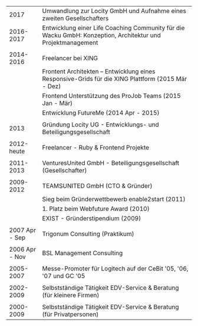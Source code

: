 |   |   |
|---|---|
|2017|Umwandlung zur Locity GmbH und Aufnahme eines zweiten Gesellschafters|
|2016-2017|Entwicklung einer Life Coaching Community für die Wacku GmbH: Konzeption, Architektur und Projektmanagement|
|   |   |
|2014-2016|Freelancer bei XING|
||Frontent Architekten – Entwicklung eines Responsive-Grids für die XING Plattform (2015 Mär - Dez)|
||Frontend Unterstützung des ProJob Teams (2015 Jan - Mär)|
||Entwicklung FutureMe (2014 Apr - 2015)|
|   |   |
|2013|Gründung Locity UG - Entwicklungs- und Beteiligungsgesellschaft|
|   |   |
|2012-heute|Freelancer - Ruby  & Frontend Projekte|
|   |   |
|2011-2013|VenturesUnited GmbH - Beteiligungsgesellschaft (Gesellschafter)|
|   |   |
|2009-2012|TEAMSUNITED GmbH (CTO & Gründer)|
|   |Sieg beim Gründerwettbewerb enable2start (2011)|
|   |1. Platz beim Webfuture Award (2010)|
|   |EXIST - Gründerstipendium (2009)|
|   |   |
|2007 Apr - Sep|Trigonum Consulting (Praktikum)|
|   |   |
|2006 Apr - Nov|BSL Management Consulting|
|   |   |
|2005-2007|Messe-Promoter für Logitech auf der CeBit '05, '06, '07 und GC '05|
|   |   |
|2002-2009|Selbstständige Tätigkeit EDV-Service & Beratung (für kleinere Firmen)|
|   |   |
|2000-2009|Selbstständige Tätigkeit EDV-Service & Beratung (für Privatpersonen)|